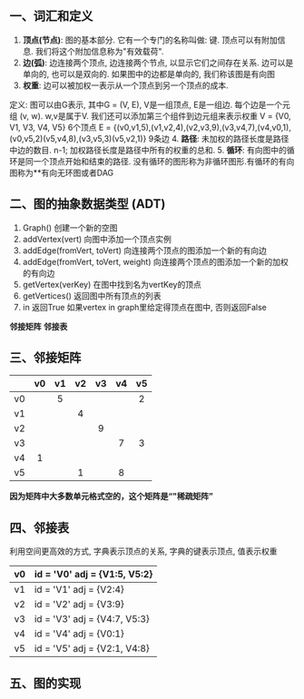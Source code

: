 ## 一、词汇和定义
1. **顶点(节点)**: 图的基本部分. 它有一个专门的名称叫做: 键. 顶点可以有附加信息. 我们将这个附加信息称为"有效载荷".
2. **边(弧)**: 边连接两个顶点, 边连接两个节点, 以显示它们之间存在关系. 边可以是单向的, 也可以是双向的. 如果图中的边都是单向的, 我们称该图是有向图
3. **权重**: 边可以被加权一表示从一个顶点到另一个顶点的成本. 

定义: 图可以由G表示, 其中G = (V, E), V是一组顶点, E是一组边. 每个边是一个元组 (v, w). w,v是属于V. 我们还可以添加第三个组件到边元组来表示权重
V = {V0, V1, V3, V4, V5} 6个顶点
E = {(v0,v1,5),(v1,v2,4),(v2,v3,9),(v3,v4,7),(v4,v0,1),(v0,v5,2)(v5,v4,8),(v3,v5,3)(v5,v2,1)} 9条边
4. **路径**: 未加权的路径长度是路径中边的数目. n-1; 加权路径长度是路径中所有的权重的总和.
5. **循环**: 有向图中的循环是同一个顶点开始和结束的路径. 没有循环的图形称为非循环图形.有循环的有向图称为**有向无环图或者DAG

## 二、图的抽象数据类型 (ADT)
1. Graph() 创建一个新的空图
2. addVertex(vert) 向图中添加一个顶点实例
3. addEdge(fromVert, toVert) 向连接两个顶点的图添加一个新的有向边
4. addEdge(fromVert, toVert, weight) 向连接两个顶点的图添加一个新的加权的有向边
5. getVertex(verKey) 在图中找到名为vertKey的顶点
6. getVertices() 返回图中所有顶点的列表
7. in 返回True 如果vertex in graph里给定得顶点在图中, 否则返回False

**邻接矩阵**
**邻接表**

## 三、邻接矩阵

|      |   v0   |   v1   |   v2   |   v3   |   v4   |   v5   |
| :--: | :--: | :--: | :--: | :--: | :--: | :--: |
|   v0   |      | 5 |      |      |      | 2 |
|   v1   |      |      | 4 |      |      |      |
|   v2   |      |      |      | 9 |      |      |
|   v3   |      |      |      |      | 7 | 3 |
|   v4   | 1 |      |      |      |      |      |
|   v5   |      |      | 1 |      | 8 |      |

**因为矩阵中大多数单元格式空的，这个矩阵是“"稀疏矩阵”**                                                                                                                                                                                                                                                                                                                                                                                                                                                                                                                                                                                                                                                                                                                                                                                                                                                                                                                                                                                                                                                                                                                                                                                                                                                                                                                                                                                                                                                                                                                                                                                                                                                                                                                                                                                                                                                                                                                                                                                                                                                                                                                                                                                                                                                                                                                                                                                                                                                                                                                                                                                                                                                                                                                                                                                                                                                                                                                                                                                                                                                                                                                                                                                                                                                                                                                                                                                                                                                                                                                                                                                                                                                                                                                                                                                                                                                                         

## 四、邻接表

利用空间更高效的方式, 字典表示顶点的关系, 字典的键表示顶点, 值表示权重

| v0 | id = 'V0' adj = {V1:5, V5:2} |
| :--: | :--- |
|   v1   | id = 'V1' adj = {V2:4} |
| v2 | id = 'V2' adj = {V3:9} |
| v3 | id = 'V3' adj = {V4:7, V5:3} |
| v4 | id = 'V4' adj = {V0:1} |
| v5 | id = 'V5' adj = {V2:1, V4:8} |



## 五、图的实现

